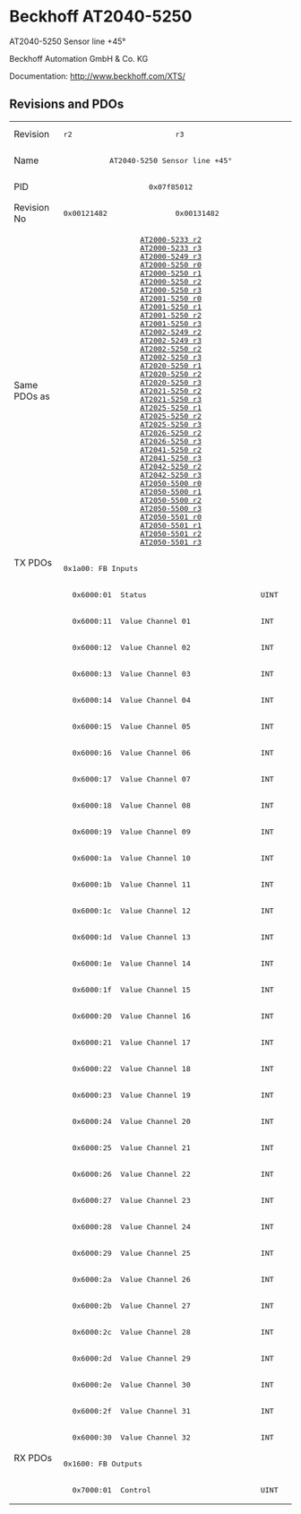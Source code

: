# Beckhoff AT2040-5250

AT2040-5250 Sensor line +45°

Beckhoff Automation GmbH & Co. KG

Documentation: <a href="http://www.beckhoff.com/XTS/">http://www.beckhoff.com/XTS/</a>

## Revisions and PDOs
<table>
<tr >
<td class="first">Revision</td>
<td ><pre>r2</pre></td>
<td ><pre>r3</pre></td>
</tr>
<tr >
<td class="first">Name</td>
<td  colspan=2 align="center"><pre>AT2040-5250 Sensor line +45°</pre></td>
</tr>
<tr >
<td class="first">PID</td>
<td  colspan=2 align="center"><pre>0x07f85012</pre></td>
</tr>
<tr >
<td class="first">Revision No</td>
<td ><pre>0x00121482</pre></td>
<td ><pre>0x00131482</pre></td>
</tr>
<tr >
<td class="first">Same PDOs as</td>
<td  colspan=2 align="center"><pre><a href="AT2000-5233">AT2000-5233 r2</a><br/><a href="AT2000-5233">AT2000-5233 r3</a><br/><a href="AT2000-5249">AT2000-5249 r3</a><br/><a href="AT2000-5250">AT2000-5250 r0</a><br/><a href="AT2000-5250">AT2000-5250 r1</a><br/><a href="AT2000-5250">AT2000-5250 r2</a><br/><a href="AT2000-5250">AT2000-5250 r3</a><br/><a href="AT2001-5250">AT2001-5250 r0</a><br/><a href="AT2001-5250">AT2001-5250 r1</a><br/><a href="AT2001-5250">AT2001-5250 r2</a><br/><a href="AT2001-5250">AT2001-5250 r3</a><br/><a href="AT2002-5249">AT2002-5249 r2</a><br/><a href="AT2002-5249">AT2002-5249 r3</a><br/><a href="AT2002-5250">AT2002-5250 r2</a><br/><a href="AT2002-5250">AT2002-5250 r3</a><br/><a href="AT2020-5250">AT2020-5250 r1</a><br/><a href="AT2020-5250">AT2020-5250 r2</a><br/><a href="AT2020-5250">AT2020-5250 r3</a><br/><a href="AT2021-5250">AT2021-5250 r2</a><br/><a href="AT2021-5250">AT2021-5250 r3</a><br/><a href="AT2025-5250">AT2025-5250 r1</a><br/><a href="AT2025-5250">AT2025-5250 r2</a><br/><a href="AT2025-5250">AT2025-5250 r3</a><br/><a href="AT2026-5250">AT2026-5250 r2</a><br/><a href="AT2026-5250">AT2026-5250 r3</a><br/><a href="AT2041-5250">AT2041-5250 r2</a><br/><a href="AT2041-5250">AT2041-5250 r3</a><br/><a href="AT2042-5250">AT2042-5250 r2</a><br/><a href="AT2042-5250">AT2042-5250 r3</a><br/><a href="AT2050-5500">AT2050-5500 r0</a><br/><a href="AT2050-5500">AT2050-5500 r1</a><br/><a href="AT2050-5500">AT2050-5500 r2</a><br/><a href="AT2050-5500">AT2050-5500 r3</a><br/><a href="AT2050-5501">AT2050-5501 r0</a><br/><a href="AT2050-5501">AT2050-5501 r1</a><br/><a href="AT2050-5501">AT2050-5501 r2</a><br/><a href="AT2050-5501">AT2050-5501 r3</a></pre></td>
</tr>
<tr class="txpdo pdosection">
<td class="first" rowspan=34 valign=top>TX PDOs</td>
<td colspan=2 align="left"><pre>0x1a00: FB Inputs</pre></td>
<td></td>
</tr>
<tr class="txpdo">
<td class="first" colspan=2 align="left"><pre>  0x6000:01  Status                          UINT</pre></td>
</tr>
<tr class="txpdo">
<td class="first" colspan=2 align="left"><pre>  0x6000:11  Value Channel 01                INT</pre></td>
</tr>
<tr class="txpdo">
<td class="first" colspan=2 align="left"><pre>  0x6000:12  Value Channel 02                INT</pre></td>
</tr>
<tr class="txpdo">
<td class="first" colspan=2 align="left"><pre>  0x6000:13  Value Channel 03                INT</pre></td>
</tr>
<tr class="txpdo">
<td class="first" colspan=2 align="left"><pre>  0x6000:14  Value Channel 04                INT</pre></td>
</tr>
<tr class="txpdo">
<td class="first" colspan=2 align="left"><pre>  0x6000:15  Value Channel 05                INT</pre></td>
</tr>
<tr class="txpdo">
<td class="first" colspan=2 align="left"><pre>  0x6000:16  Value Channel 06                INT</pre></td>
</tr>
<tr class="txpdo">
<td class="first" colspan=2 align="left"><pre>  0x6000:17  Value Channel 07                INT</pre></td>
</tr>
<tr class="txpdo">
<td class="first" colspan=2 align="left"><pre>  0x6000:18  Value Channel 08                INT</pre></td>
</tr>
<tr class="txpdo">
<td class="first" colspan=2 align="left"><pre>  0x6000:19  Value Channel 09                INT</pre></td>
</tr>
<tr class="txpdo">
<td class="first" colspan=2 align="left"><pre>  0x6000:1a  Value Channel 10                INT</pre></td>
</tr>
<tr class="txpdo">
<td class="first" colspan=2 align="left"><pre>  0x6000:1b  Value Channel 11                INT</pre></td>
</tr>
<tr class="txpdo">
<td class="first" colspan=2 align="left"><pre>  0x6000:1c  Value Channel 12                INT</pre></td>
</tr>
<tr class="txpdo">
<td class="first" colspan=2 align="left"><pre>  0x6000:1d  Value Channel 13                INT</pre></td>
</tr>
<tr class="txpdo">
<td class="first" colspan=2 align="left"><pre>  0x6000:1e  Value Channel 14                INT</pre></td>
</tr>
<tr class="txpdo">
<td class="first" colspan=2 align="left"><pre>  0x6000:1f  Value Channel 15                INT</pre></td>
</tr>
<tr class="txpdo">
<td class="first" colspan=2 align="left"><pre>  0x6000:20  Value Channel 16                INT</pre></td>
</tr>
<tr class="txpdo">
<td class="first" colspan=2 align="left"><pre>  0x6000:21  Value Channel 17                INT</pre></td>
</tr>
<tr class="txpdo">
<td class="first" colspan=2 align="left"><pre>  0x6000:22  Value Channel 18                INT</pre></td>
</tr>
<tr class="txpdo">
<td class="first" colspan=2 align="left"><pre>  0x6000:23  Value Channel 19                INT</pre></td>
</tr>
<tr class="txpdo">
<td class="first" colspan=2 align="left"><pre>  0x6000:24  Value Channel 20                INT</pre></td>
</tr>
<tr class="txpdo">
<td class="first" colspan=2 align="left"><pre>  0x6000:25  Value Channel 21                INT</pre></td>
</tr>
<tr class="txpdo">
<td class="first" colspan=2 align="left"><pre>  0x6000:26  Value Channel 22                INT</pre></td>
</tr>
<tr class="txpdo">
<td class="first" colspan=2 align="left"><pre>  0x6000:27  Value Channel 23                INT</pre></td>
</tr>
<tr class="txpdo">
<td class="first" colspan=2 align="left"><pre>  0x6000:28  Value Channel 24                INT</pre></td>
</tr>
<tr class="txpdo">
<td class="first" colspan=2 align="left"><pre>  0x6000:29  Value Channel 25                INT</pre></td>
</tr>
<tr class="txpdo">
<td class="first" colspan=2 align="left"><pre>  0x6000:2a  Value Channel 26                INT</pre></td>
</tr>
<tr class="txpdo">
<td class="first" colspan=2 align="left"><pre>  0x6000:2b  Value Channel 27                INT</pre></td>
</tr>
<tr class="txpdo">
<td class="first" colspan=2 align="left"><pre>  0x6000:2c  Value Channel 28                INT</pre></td>
</tr>
<tr class="txpdo">
<td class="first" colspan=2 align="left"><pre>  0x6000:2d  Value Channel 29                INT</pre></td>
</tr>
<tr class="txpdo">
<td class="first" colspan=2 align="left"><pre>  0x6000:2e  Value Channel 30                INT</pre></td>
</tr>
<tr class="txpdo">
<td class="first" colspan=2 align="left"><pre>  0x6000:2f  Value Channel 31                INT</pre></td>
</tr>
<tr class="txpdo">
<td class="first" colspan=2 align="left"><pre>  0x6000:30  Value Channel 32                INT</pre></td>
</tr>
<tr class="rxpdo pdosection">
<td class="first" rowspan=2 valign=top>RX PDOs</td>
<td colspan=2 align="left"><pre>0x1600: FB Outputs</pre></td>
<td></td>
</tr>
<tr class="rxpdo">
<td class="first" colspan=2 align="left"><pre>  0x7000:01  Control                         UINT</pre></td>
</tr>
</table>
